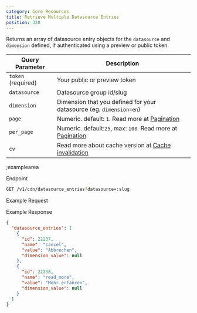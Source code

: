 ```yaml
---
category: Core Resources
title: Retrieve Multiple Datasource Entries
position: 320
---
```


Returns an array of datasource entry objects for the `datasource` and `dimension` defined, if authenticated using a preview or public token.

| Query Parameter           | Description          |
|---------------------|----------------------|
| `token` (required) | Your public or preview token |
| `datasource` | 	Datasource group id/slug | 
| `dimension` | Dimension that you defined for your datasource (eg. `dimension=en`) |
| `page` | Numeric. default: `1`. Read more at [Pagination](#pagination) |
| `per_page` | Numeric. default:`25`, max: `100`. Read more at [Pagination](#pagination) | 
| `cv` | Read more about cache version at [Cache invalidation](#cache-invalidation) |

;examplearea

Endpoint

```bash
GET /v1/cdn/datasource_entries?datasource=:slug
```

Example Request

<RequestExample url="https://api.storyblok.com/v1/cdn/datasource_entries?datasource=labels&token=ask9soUkv02QqbZgmZdeDAtt"></RequestExample>

Example Response 

```json
{
  "datasource_entries": [
    {
      "id": 22237,
      "name": "cancel",
      "value": "Abbrechen",
      "dimension_value": null
    },
    {
      "id": 22238,
      "name": "read_more",
      "value": "Mehr erfahren",
      "dimension_value": null
    }
  ]
}
```